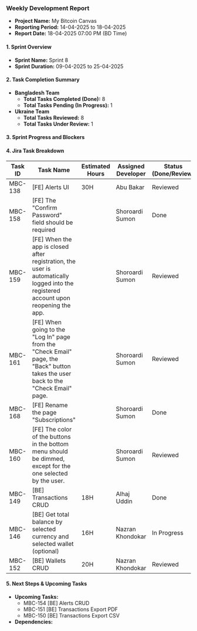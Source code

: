 ### Weekly Development Report
- **Project Name:** My Bitcoin Canvas
- **Reporting Period:** 14-04-2025 to 18-04-2025
- **Report Date:** 18-04-2025 07:00 PM (BD Time)

#### 1. Sprint Overview  
- **Sprint Name:** Sprint 8
- **Sprint Duration:** 09-04-2025 to 25-04-2025

#### 2. Task Completion Summary

- **Bangladesh Team**
  - **Total Tasks Completed (Done):** 8
  - **Total Tasks Pending (In Progress):** 1
- **Ukraine Team**
  - **Total Tasks Reviewed:** 8
  - **Total Tasks Under Review:** 1

#### 3. Sprint Progress and Blockers

#### 4. Jira Task Breakdown

| Task ID | Task Name         | Estimated Hours | Assigned Developer | Status (Done/Review) |
|---------|-------------------|-----------------|--------------------|----------------------|
| MBC-138   | [FE] Alerts UI   | 30H  |   Abu Bakar      | Reviewed |
| MBC-158   | [FE] The "Confirm Password" field should be required   |   |   Shoroardi Sumon      |  Done |
| MBC-159   | [FE] When the app is closed after registration, the user is automatically logged into the registered account upon reopening the app.   |  |    Shoroardi Sumon  | Reviewed       |
| MBC-161   | [FE] When going to the "Log In" page from the "Check Email" page, the "Back" button takes the user back to the "Check Email" page.   |  |    Shoroardi Sumon  | Reviewed       |
| MBC-168   | [FE] Rename the page "Subscriptions"   |  |    Shoroardi Sumon  | Done       |
| MBC-160   | [FE] The color of the buttons in the bottom menu should be dimmed, except for the one selected by the user.   |  |    Shoroardi Sumon  | Reviewed       |
| MBC-149   | [BE] Transactions CRUD   |  18H |   Alhaj Uddin     |  Done |
| MBC-146   | [BE] Get total balance by selected currency and selected wallet (optional)    | 16H | Nazran Khondokar    | In Progress       |
| MBC-152   | [BE] Wallets CRUD    | 20H | Nazran Khondokar    | Reviewed       |

#### 5. Next Steps & Upcoming Tasks
- **Upcoming Tasks:**
  - MBC-154 [BE] Alerts CRUD
  - MBC-151 [BE] Transactions Export PDF
  - MBC-150 [BE] Transactions Export CSV
- **Dependencies:** 
